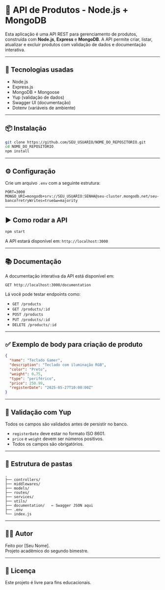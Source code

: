 # 🛒 API de Produtos - Node.js + MongoDB

Esta aplicação é uma API REST para gerenciamento de produtos, construída com **Node.js**, **Express** e **MongoDB**. A API permite criar, listar, atualizar e excluir produtos com validação de dados e documentação interativa.

---

## 🚀 Tecnologias usadas

- Node.js
- Express.js
- MongoDB + Mongoose
- Yup (validação de dados)
- Swagger UI (documentação)
- Dotenv (variáveis de ambiente)

---

## 📦 Instalação

```bash
git clone https://github.com/SEU_USUARIO/NOME_DO_REPOSITORIO.git
cd NOME_DO_REPOSITORIO
npm install
```

---

## ⚙️ Configuração

Crie um arquivo `.env` com a seguinte estrutura:

```env
PORT=3000
MONGO_URI=mongodb+srv://SEU_USUARIO:SENHA@seu-cluster.mongodb.net/seu-banco?retryWrites=true&w=majority
```

---

## ▶️ Como rodar a API

```bash
npm start
```

A API estará disponível em: `http://localhost:3000`

---

## 📚 Documentação

A documentação interativa da API está disponível em:

```
GET http://localhost:3000/documentation
```

Lá você pode testar endpoints como:
- `GET /products`
- `GET /products/:id`
- `POST /products`
- `PUT /products/:id`
- `DELETE /products/:id`

---

## ✅ Exemplo de body para criação de produto

```json
{
  "name": "Teclado Gamer",
  "description": "Teclado com iluminação RGB",
  "color": "Preto",
  "weight": 0.75,
  "type": "periférico",
  "price": 250.99,
  "registerDate": "2025-05-27T10:00:00Z"
}
```

---

## 🧪 Validação com Yup

Todos os campos são validados antes de persistir no banco.
- `registerDate` deve estar no formato ISO 8601.
- `price` e `weight` devem ser números positivos.
- Todos os campos são obrigatórios.

---

## 📁 Estrutura de pastas

```
.
├── controllers/
├── middlewares/
├── models/
├── routes/
├── services/
├── utils/
├── documentation/   ← Swagger JSON aqui
├── .env
└── index.js
```

---

## 👨‍💻 Autor

Feito por [Seu Nome].  
Projeto acadêmico do segundo bimestre.

---

## 📝 Licença

Este projeto é livre para fins educacionais.